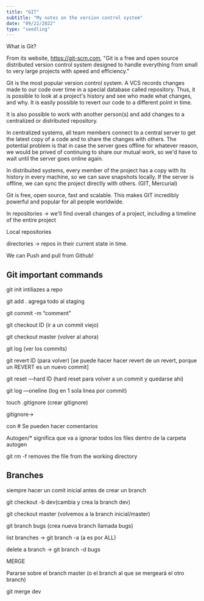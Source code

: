 ```yaml
---
title: "GIT"
subtitle: "My notes on the version control system"
date: "09/22/2022"
type: "seedling"
---
```


What is Git?

From its website, https://git-scm.com, 
"Git is a free and open source distributed version control system designed to handle everything from small to very large projects with speed and efficiency."

Git is the most popular version control system. A VCS records changes made to our code over time in a special database called repository. Thus, it is possible to look at a project's history and see who made what changes, and why. It is easily possible to revert our code to a different point in time. 

It is also possible to work with another person(s) and add changes to a centralized or distributed repository. 

In centralized systems, all team members connect to a central server to get the latest copy of a code and to share the changes with others. The potential problem is that in case the server goes offline for whatever reason, we would be prived of continuing to share our mutual work, so we'd have to wait until the server goes online again. 

In distribuited systems, every member of the project has a copy with its history in every machine, so we can save snapshots locally. If the server is offline, we can sync the project directly with others. (GIT, Mercurial)

Git is free, open source, fast and scalable. This makes GIT incredibly powerful and popular for all people worldwide. 



In repositories → we'll find overall changes of a project, including a timeline of the entire project

Local repositories

directories → repos in their current state in time. 

We can Push and pull from Github! 


## Git important commands
git init intiliazes a repo

git add . agrega todo al staging

git commit -m “comment”

git checkout ID (ir a un commit viejo)

git checkout master (volver al ahora)

git log (ver los commits)

git revert ID (para volver) [se puede hacer hacer revert de un revert, porque un REVERT es un nuevo commit]

git reset —hard ID (hard reset para volver a un commit y quedarse ahi)

git log —oneline (log en 1 sola linea por commit)

touch .gitignore (crear gitignore)

gitignore→

con # Se pueden hacer comentarios

Autogen/*  significa que va a ignorar todos los files dentro de la carpeta autogen 

git rm -f removes the file from the working directory

## Branches

siempre hacer un comit inicial antes de crear un branch

git checkout -b dev(cambia y crea la branch dev)

git checkout master (volvemos a la branch inicial/master)

git branch bugs (crea nueva branch llamada bugs)

list branches → git branch -a (a es por ALL)

delete a branch → git branch -d bugs 

MERGE

Pararse sobre el branch master (o el branch al que se mergeará el otro branch)

git merge dev
